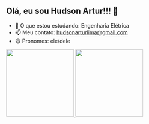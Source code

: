 ## Olá, eu sou Hudson Artur!!! 👋

- 🌱 O que estou estudando: Engenharia Elétrica
- 📫 Meu contato: hudsonarturlima@gmail.com
- 😄 Pronomes: ele/dele

<div>
  <a href="https://github.com/HudsonArtur">
  <img height="180em" src="https://github-readme-stats.vercel.app/api?username=HudsonArtur&show_icons=true&theme=github_dark&count_private=true&include_all_commits=true"/>
  <img height="180em" src="https://github-readme-stats.vercel.app/api/top-langs/?username=HudsonArtur&layout=compact&theme=github_dark"/>
</div>
